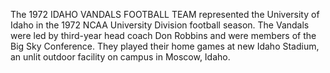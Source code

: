 The 1972 IDAHO VANDALS FOOTBALL TEAM represented the University of Idaho in the 1972 NCAA University Division football season. The Vandals were led by third-year head coach Don Robbins and were members of the Big Sky Conference. They played their home games at new Idaho Stadium, an unlit outdoor facility on campus in Moscow, Idaho.
